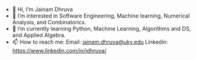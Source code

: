 - 👋 Hi, I’m Jainam Dhruva
- 👀 I’m interested in Software Engineering, Machine learning, Numerical Analysis, and Combinatorics.
- 🌱 I’m currently learning Python, Machine Learning, Algorithms and DS, and Applied Algebra.
- 📫 How to reach me:
         Email: jainam.dhruva@uky.edu
         Linkedin: https://www.linkedin.com/in/jdhruva/

<!---
Jadx03/Jadx03 is a ✨ special ✨ repository because its `README.md` (this file) appears on your GitHub profile.
You can click the Preview link to take a look at your changes.
--->
